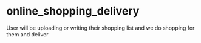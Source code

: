 # online_shopping_delivery
User will be uploading or writing their shopping list and we do shopping for them and deliver
